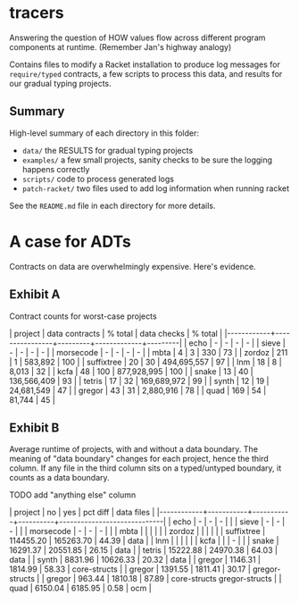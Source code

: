 tracers
=======

Answering the question of HOW values flow across different program components at runtime.
(Remember Jan's highway analogy)

Contains files to modify a Racket installation to produce log messages for `require/typed` contracts,
a few scripts to process this data,
and results for our gradual typing projects.


Summary
-------
High-level summary of each directory in this folder:

- `data/` the RESULTS for gradual typing projects
- `examples/` a few small projects, sanity checks to be sure the logging happens correctly
- `scripts/` code to process generated logs
- `patch-racket/` two files used to add log information when running racket

See the `README.md` file in each directory for more details.




A case for ADTs
===============
Contracts on data are overwhelmingly expensive.
Here's evidence.

Exhibit A
---------

Contract counts for worst-case projects


| project    | data contracts | % total | data checks | % total |
|------------+----------------+---------+-------------+---------|
| echo       |              - |       - | -           |       - |
| sieve      |              - |       - | -           |       - |
| morsecode  |              - |       - | -           |       - |
| mbta       |              4 |       3 | 330         |      73 |
| zordoz     |            211 |       1 | 583,892     |     100 |
| suffixtree |             20 |      30 | 494,695,557 |      97 |
| lnm        |             18 |       8 | 8,013       |      32 |
| kcfa       |             48 |     100 | 877,928,995 |     100 |
| snake      |             13 |      40 | 136,566,409 |      93 |
| tetris     |             17 |      32 | 169,689,972 |      99 |
| synth      |             12 |      19 | 24,681,549  |      47 |
| gregor     |             43 |      31 | 2,880,916   |      78 |
| quad       |            169 |      54 | 81,744      |      45 |



Exhibit B
---------

Average runtime of projects, with and without a data boundary.
The meaning of "data boundary" changes for each project, hence the third column.
If any file in the third column sits on a typed/untyped boundary, it counts as a data boundary.

TODO add "anything else" column

| project    |        no |       yes | pct diff | data files                  |
|------------+-----------+-----------+----------+-----------------------------|
| echo       |         - |         - |        - |                             |
| sieve      |         - |         - |        - |                             |
| morsecode  |         - |         - |        - |                             |
| mbta       |           |           |          |                             |
| zordoz     |           |           |          |                             |
| suffixtree | 114455.20 | 165263.70 |    44.39 | data                        |
| lnm        |           |           |          |                             |
| kcfa       |           |           |        - |                             |
| snake      |  16291.37 |  20551.85 |    26.15 | data                        |
| tetris     |  15222.88 |  24970.38 |    64.03 | data                        |
| synth      |   8831.96 |  10626.33 |    20.32 | data                        |
| gregor     |   1146.31 |   1814.99 |    58.33 | core-structs                |
| gregor     |   1391.55 |   1811.41 |    30.17 | gregor-structs              |
| gregor     |    963.44 |   1810.18 |    87.89 | core-structs gregor-structs |
| quad       |   6150.04 |   6185.95 |     0.58 | ocm                         |


